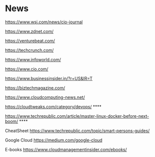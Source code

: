 # News

https://www.wsj.com/news/cio-journal

https://www.zdnet.com/

https://venturebeat.com/

https://techcrunch.com/

https://www.infoworld.com/

https://www.cio.com/

https://www.businessinsider.in/?r=US&IR=T

https://biztechmagazine.com/

https://www.cloudcomputing-news.net/

https://cloudtweaks.com/category/devops/ ****

https://www.techrepublic.com/article/master-linux-docker-before-next-boom/ ****

CheatSheet
https://www.techrepublic.com/topic/smart-persons-guides/  

Google Cloud
https://medium.com/google-cloud

E-books
https://www.cloudmanagementinsider.com/ebooks/
